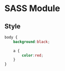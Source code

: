 # SASS Module

## Style
```scss
body {
    background:black;
    
    a {
        color:red;
    }
}
```